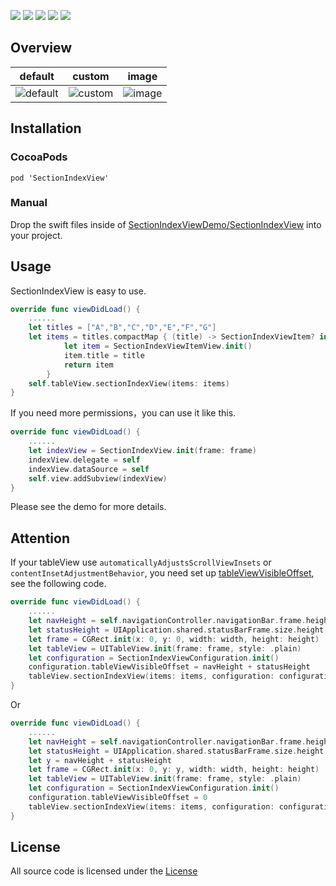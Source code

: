 <p style="align: center">
       <img src="https://img.shields.io/badge/platform-iOS-blue.svg?style=plastic">
    </a>
      <img src="https://img.shields.io/badge/support-ios9%2B-orange.svg">
    </a>
       <img src="https://img.shields.io/badge/language-swift-blue.svg">
    </a>
       <img src="https://img.shields.io/badge/cocoapods-supported-4BC51D.svg?style=plastic">
    </a>
    <a href="https://github.com/0xcj/SectionIndexView/blob/master/LICENSE">
    <img src="https://img.shields.io/cocoapods/l/Kingfisher.svg?style=flat">
    </a>
</p>

## Overview

| default | custom | image | 
| ------ | ------ | ------ | 
![default](https://upload-images.jianshu.io/upload_images/11200375-f16dec23eafc0e3f.png?imageMogr2/auto-orient/strip%7CimageView2/2/w/1240) | ![custom](https://upload-images.jianshu.io/upload_images/11200375-1129a588359d0dca.png?imageMogr2/auto-orient/strip%7CimageView2/2/w/1240) | ![image](https://upload-images.jianshu.io/upload_images/11200375-79228d354feac9d3.png?imageMogr2/auto-orient/strip%7CimageView2/2/w/1240)

## Installation
### CocoaPods
```
pod 'SectionIndexView'
```
### Manual
Drop the swift files inside of [SectionIndexViewDemo/SectionIndexView](https://github.com/0xcj/SectionIndexView/tree/master/SectionIndexViewDemo/SectionIndexView) into your project.

## Usage
SectionIndexView is easy to use.

```swift
override func viewDidLoad() {
    ......
    let titles = ["A","B","C","D","E","F","G"]
    let items = titles.compactMap { (title) -> SectionIndexViewItem? in
            let item = SectionIndexViewItemView.init()
            item.title = title
            return item
        }
    self.tableView.sectionIndexView(items: items)
}

```
If you need more permissions，you can use it like this.
```swift
override func viewDidLoad() {
    ......
    let indexView = SectionIndexView.init(frame: frame)
    indexView.delegate = self
    indexView.dataSource = self
    self.view.addSubview(indexView)
}
```
Please see the demo for more details.

## Attention
If your tableView use ```automaticallyAdjustsScrollViewInsets``` or ```contentInsetAdjustmentBehavior```, you need set up [tableViewVisibleOffset](https://github.com/0xcj/SectionIndexView/blob/master/SectionIndexViewDemo/SectionIndexView/UITableView%2BSectionIndexView.swift), see the following code.
```swift
override func viewDidLoad() {
    ......
    let navHeight = self.navigationController.navigationBar.frame.height
    let statusHeight = UIApplication.shared.statusBarFrame.size.height
    let frame = CGRect.init(x: 0, y: 0, width: width, height: height)
    let tableView = UITableView.init(frame: frame, style: .plain)
    let configuration = SectionIndexViewConfiguration.init()
    configuration.tableViewVisibleOffset = navHeight + statusHeight
    tableView.sectionIndexView(items: items, configuration: configuration)
}
```
Or
```swift
override func viewDidLoad() {
    ......
    let navHeight = self.navigationController.navigationBar.frame.height
    let statusHeight = UIApplication.shared.statusBarFrame.size.height
    let y = navHeight + statusHeight
    let frame = CGRect.init(x: 0, y: y, width: width, height: height)
    let tableView = UITableView.init(frame: frame, style: .plain)
    let configuration = SectionIndexViewConfiguration.init()
    configuration.tableViewVisibleOffset = 0
    tableView.sectionIndexView(items: items, configuration: configuration)
}
```

## License

All source code is licensed under the [License](https://github.com/0xcj/SectionIndexView/blob/master/LICENSE)

